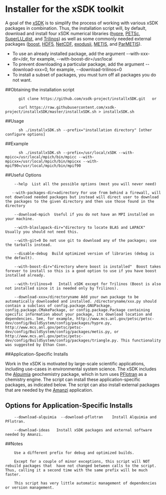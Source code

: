 
# Installer for the xSDK toolkit

A goal of the [xSDK](https://ideas-productivity.org/resources/xsdk-docs)
is to simplify the process of working with various xSDK packages in combination.
Thus, the installation script will, by default, download and install four xSDK numerical libraries
([hypre](https://computation.llnl.gov/project/linear_solvers/software.php),
[PETSc](http://www.mcs.anl.gov/petsc),
[SuperLU_dist](http://crd-legacy.lbl.gov/~xiaoye/SuperLU/#superlu_dist), and
[Trilinos](http://trilinos.org))
as well as some commonly needed external packages
([boost](https://www.boost.org/),
[HDF5](https://www.hdfgroup.org/HDF5/),
[NetCDF](http://www.unidata.ucar.edu/software/netcdf/),
[exodusii](https://github.com/gsjaardema/seacas),
[METIS](http://glaros.dtc.umn.edu/gkhome/metis/metis/overview), and
[ParMETIS](http://glaros.dtc.umn.edu/gkhome/metis/parmetis/overview)). 

* To use an already installed package, add the argument \-\-with-xxx-dir=/dir, for example, \-\-with-boost-dir=/usr/local
* To prevent downloading a particular package, add the argument \-\-download-xxx=0, for example, \-\-download-trilinos=0 
* To install a subset of packages, you must turn off all packages you do not want.
    
##Obtaining the installation script

```no-highlight
      git clone https://github.com/xsdk-project/installxSDK.git   or

      curl https://raw.githubusercontent.com/xsdk-project/installxSDK/master/installxSDK.sh > installxSDK.sh
```

##Usage
    
```no-highlight
      sh ./installxSDK.sh --prefix="installation directory" [other configure options]
```

##Example

```no-highlight
      sh ./installxSDK.sh --prefix=/usr/local/xSDK --with-mpicc=/usr/local/mpich/bin/mpicc --with-mpicxx=/usr/local/mpich/bin/mpicxx --with-mpif90=/usr/local/mpich/bin/mpif90
```

##Useful Options
    
```no-highlight
    --help  List all the possible options (most you will never need)

   --with-packages-dir=adirectory For use from behind a firewall, will not download needed packages but instead will direct user to download the packages to the given directory and then use those found in the directory
    
    --download-mpich  Useful if you do not have an MPI installed on your machine.

    --with-blaslapack-dir="directory to locate BLAS and LAPACK"   Usually you should not need this.

    --with-git=0 Do not use git to download any of the packages; use the tarballs instead.

    --disable-debug  Build optimized version of libraries (debug is the default).

    --with-boost-dir="directory where boost is installed"  Boost takes forever to install so this is a good option to use if you have boost installed already.

    --with-trilinos=0   Intall xSDK except for Trilinos (Boost is also not installed since it is needed only by Trilinos).

    --download-xxx=/directoryname Add your own package to be automatically downloaded and installed. /directoryname/xxx.py should contain a subclass of config.package.GNUPackage, config.package.CMakePackage, or config.package.Package containing specific information about your package, its download location and dependencies. See, for example, http://www.mcs.anl.gov/petsc/petsc-dev/config/BuildSystem/config/packages/hypre.py, http://www.mcs.anl.gov/petsc/petsc-dev/config/BuildSystem/config/packages/metis.py, or http://www.mcs.anl.gov/petsc/petsc-dev/config/BuildSystem/config/packages/triangle.py. This functionality was suggested by Ethan Coon.
```

##Application-Specific Installs

Work in the xSDK is motivated by large-scale scientific applications, including use-cases in 
environmental system science.  The xSDK includes the
[Alquimia](https://github.com/LBL-EESA/alquimia-dev) geochemistry package, which in turn uses 
[PFlotran](http://www.pflotran.org) as a chemistry engine.  The script can install these 
application-specific packages, as indicated below.  The script can also install 
external packages that are needed by the
[Amanzi](https://software.lanl.gov/ascem/amanzi) application.


## Options for Application-Specific Installs


```no-highlight
    --download-alquimia  --download-pflotran    Install Alquimia and PFlotran.

    --download-ideas   Install xSDK packages and external software needed by Amanzi.
```

##Notes
  
```no-highlight
    Use a different prefix for debug and optimized builds.

    Except for a couple of minor exceptions, this script will NOT rebuild packages that  have not changed between calls to the script. Thus, calling it a second time with the same prefix will be much faster.

    This script has very little automatic management of dependencies or version management.
```
